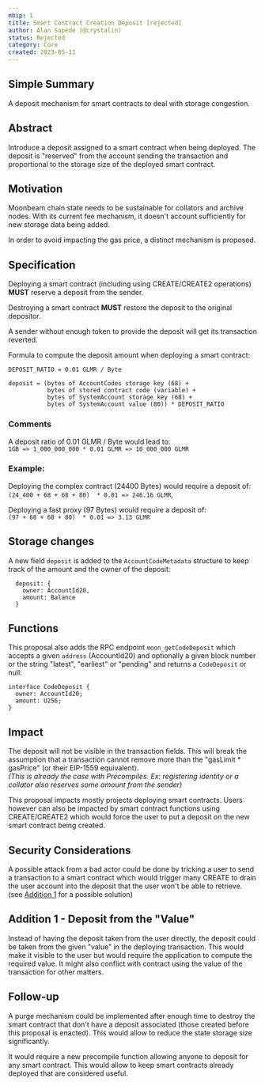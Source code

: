```yaml
---
mbip: 1
title: Smart Contract Creation Deposit [rejected]
author: Alan Sapède (@crystalin)
status: Rejected
category: Core
created: 2023-05-11
---
```


## Simple Summary

A deposit mechanism for smart contracts to deal with storage congestion.

## Abstract

Introduce a deposit assigned to a smart contract when being deployed. The deposit is "reserved" from the account sending the transaction and proportional to the storage size of the deployed
smart contract.

## Motivation

Moonbeam chain state needs to be sustainable for collators and archive nodes. With its current
fee mechanism, it doesn't account sufficiently for new storage data being added.

In order to avoid impacting the gas price, a distinct mechanism is proposed.

## Specification

Deploying a smart contract (including using CREATE/CREATE2 operations) **MUST** reserve a
deposit from the sender.

Destroying a smart contract **MUST** restore the deposit to the original depositor.

A sender without enough token to provide the deposit will get its transaction reverted.

Formula to compute the deposit amount when deploying a smart contract:

```
DEPOSIT_RATIO = 0.01 GLMR / Byte

deposit = (bytes of AccountCodes storage key (68) +
           bytes of stored contract code (variable) +
           bytes of SystemAccount storage key (68) +
           bytes of SystemAccount value (80)) * DEPOSIT_RATIO
```

### Comments

A deposit ratio of 0.01 GLMR / Byte would lead to:  
`1GB => 1_000_000_000 * 0.01 GLMR => 10_000_000 GLMR`

### Example:

Deploying the complex contract (24400 Bytes) would require a deposit of:  
`(24_400 + 68 + 68 + 80)  * 0.01 => 246.16 GLMR`,

Deploying a fast proxy (97 Bytes) would require a deposit of:  
`(97 + 68 + 68 + 80)  * 0.01 => 3.13 GLMR`

## Storage changes

A new field `deposit` is added to the `AccountCodeMetadata` structure to keep track of the amount
and the owner of the deposit:

```
  deposit: {
    owner: AccountId20,
    amount: Balance
  }
```

## Functions

This proposal also adds the RPC endpoint `moon_getCodeDeposit` which accepts a given
`address` (AccountId20) and optionally a given block number or
the string "latest", "earliest" or "pending" and returns a `CodeDeposit` or null:

```
interface CodeDeposit {
  owner: AccountId20;
  amount: U256;
}
```

## Impact

The deposit will not be visible in the transaction fields.
This will break the assumption that a transaction cannot remove more than
the "gasLimit \* gasPrice" (or their EIP-1559 equivalent).  
_(This is already the case with Precompiles. Ex: registering identity or a collator also reserves some amount from the sender)_

This proposal impacts mostly projects deploying smart contracts. Users however can also be impacted by smart contract functions using CREATE/CREATE2 which would force the user to put a deposit on the new smart contract being created.

## Security Considerations

A possible attack from a bad actor could be done by tricking a user to send a transaction to a smart contract which would trigger many CREATE to drain the user account into the deposit that the user won't be able to retrieve. (see [Addition 1](#addition-1-deposit-from-the-value) for a possible solution)

## Addition 1 - Deposit from the "Value"

Instead of having the deposit taken from the user directly, the deposit could be taken from the
given "value" in the deploying transaction. This would make it visible to the user but would
require the application to compute the required value. It might also conflict with contract using
the value of the transaction for other matters.

## Follow-up

A purge mechanism could be implemented after enough time to destroy the smart contract that don't
have a deposit associated (those created before this proposal is enacted).
This would allow to reduce the state storage size significantly.

It would require a new precompile function allowing anyone to deposit for any smart contract. This
would allow to keep smart contracts already deployed that are considered useful.
